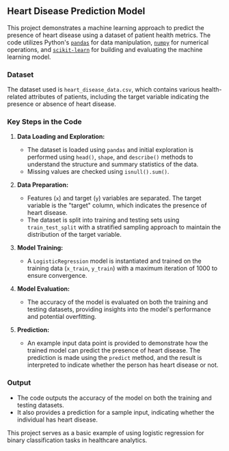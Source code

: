 ## Heart Disease Prediction Model 

This project demonstrates a machine learning approach to predict the presence of heart disease using a dataset of patient health metrics. The code utilizes Python's [`pandas`](https://pandas.pydata.org/) for data manipulation, [`numpy`](https://numpy.org/) for numerical operations, and [`scikit-learn`](https://scikit-learn.org/stable/) for building and evaluating the machine learning model.

### Dataset
The dataset used is `heart_disease_data.csv`, which contains various health-related attributes of patients, including the target variable indicating the presence or absence of heart disease.

### Key Steps in the Code

1. **Data Loading and Exploration:**
   - The dataset is loaded using `pandas` and initial exploration is performed using `head()`, `shape`, and `describe()` methods to understand the structure and summary statistics of the data.
   - Missing values are checked using `isnull().sum()`.

2. **Data Preparation:**
   - Features (`x`) and target (`y`) variables are separated. The target variable is the "target" column, which indicates the presence of heart disease.
   - The dataset is split into training and testing sets using `train_test_split` with a stratified sampling approach to maintain the distribution of the target variable.

3. **Model Training:**
   - A `LogisticRegression` model is instantiated and trained on the training data (`x_train`, `y_train`) with a maximum iteration of 1000 to ensure convergence.

4. **Model Evaluation:**
   - The accuracy of the model is evaluated on both the training and testing datasets, providing insights into the model's performance and potential overfitting.

5. **Prediction:**
   - An example input data point is provided to demonstrate how the trained model can predict the presence of heart disease. The prediction is made using the `predict` method, and the result is interpreted to indicate whether the person has heart disease or not.

### Output
- The code outputs the accuracy of the model on both the training and testing datasets.
- It also provides a prediction for a sample input, indicating whether the individual has heart disease.

This project serves as a basic example of using logistic regression for binary classification tasks in healthcare analytics.        
